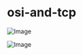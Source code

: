 # osi-and-tcp

![Image](https://github.com/user-attachments/assets/4d5b6091-9720-4156-aba5-c596a3c93cd6)

![Image](https://github.com/user-attachments/assets/c33051cc-ef1f-4df7-82a1-0489b5faaed5)

